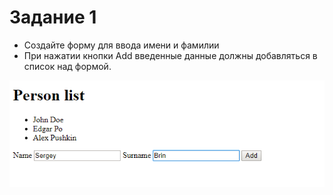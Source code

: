 # Задание 1

* Создайте форму для ввода имени и фамилии
* При нажатии кнопки Add введенные данные должны добавляться в список над формой.

![](task3.png)